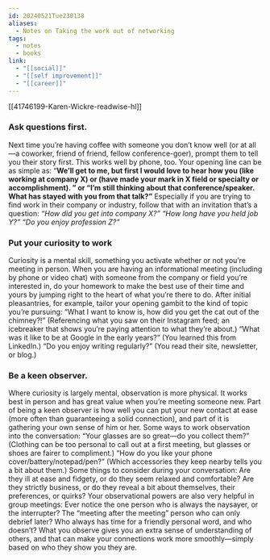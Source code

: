 ```yaml
---
id: 20240521Tue230138
aliases:
  - Notes on Taking the work out of networking
tags:
  - notes
  - books
link:
  - "[[social]]"
  - "[[self improvement]]"
  - "[[career]]"
---
```

[[41746199-Karen-Wickre-readwise-hl]]
### Ask questions first. 
Next time you’re having coffee with someone you don’t know well (or at all—a coworker, friend of friend, fellow conference-goer), prompt them to tell you their story first. This works well by phone, too. Your opening line can be as simple as: “**We’ll get to me, but first I would love to hear how you (like working at company X)  or (have made your mark in X field or specialty or accomplishment). ” or “I’m still thinking about that conference/speaker. What has stayed with you from that talk?”** Especially if you are trying to find work in their company or industry, follow that with an invitation that’s a question: *“How did you get into company X?” “How long have you held job Y?” “Do you enjoy profession Z?”*

 ### Put your curiosity to work
 Curiosity is a mental skill, something you activate whether or not you’re meeting in person. When you are having an informational meeting (including by phone or video chat) with someone from the company or field you’re interested in, do your homework to make the best use of their time and yours by jumping right to the heart of what you’re there to do. After initial pleasantries, for example, tailor your opening gambit to the kind of topic you’re pursuing: “What I want to know is, how did you get the cat out of the chimney?!” (Referencing what you saw on their Instagram feed; an icebreaker that shows you’re paying attention to what they’re about.) “What was it like to be at Google in the early years?” (You learned this from LinkedIn.) “Do you enjoy writing regularly?” (You read their site, newsletter, or blog.)

### Be a keen observer. 
Where curiosity is largely mental, observation is more physical. It works best in person and has great value when you’re meeting someone new. Part of being a keen observer is how well you can put your new contact at ease (more often than guaranteeing a solid connection), and part of it is gathering your own sense of him or her. Some ways to work observation into the conversation: “Your glasses are so great—do you collect them?” (Clothing can be too personal to call out at a first meeting, but glasses or shoes are fairer to compliment.) “How do you like your phone cover/battery/notepad/pen?” (Which accessories they keep nearby tells you a bit about them.) Some things to consider during your conversation: Are they ill at ease and fidgety, or do they seem relaxed and comfortable? Are they strictly business, or do they reveal a bit about themselves, their preferences, or quirks? Your observational powers are also very helpful in group meetings: Ever notice the one person who is always the naysayer, or the interrupter? The “meeting after the meeting” person who can only debrief later? Who always has time for a friendly personal word, and who doesn’t? What you observe gives you an extra sense of understanding of others, and that can make your connections work more smoothly—simply based on who they show you they are.